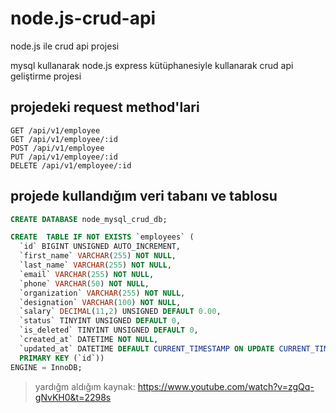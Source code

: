 # node.js-crud-api
node.js ile crud api projesi

mysql kullanarak node.js express kütüphanesiyle kullanarak crud api geliştirme projesi


## projedeki request method'lari
```
GET /api/v1/employee
GET /api/v1/employee/:id
POST /api/v1/employee
PUT /api/v1/employee/:id
DELETE /api/v1/employee/:id
```

## projede kullandığım veri tabanı ve tablosu

```sql
CREATE DATABASE node_mysql_crud_db;

CREATE  TABLE IF NOT EXISTS `employees` (
  `id` BIGINT UNSIGNED AUTO_INCREMENT,
  `first_name` VARCHAR(255) NOT NULL,
  `last_name` VARCHAR(255) NOT NULL,
  `email` VARCHAR(255) NOT NULL,
  `phone` VARCHAR(50) NOT NULL,
  `organization` VARCHAR(255) NOT NULL,
  `designation` VARCHAR(100) NOT NULL,
  `salary` DECIMAL(11,2) UNSIGNED DEFAULT 0.00,
  `status` TINYINT UNSIGNED DEFAULT 0,
  `is_deleted` TINYINT UNSIGNED DEFAULT 0,
  `created_at` DATETIME NOT NULL,
  `updated_at` DATETIME DEFAULT CURRENT_TIMESTAMP ON UPDATE CURRENT_TIMESTAMP,
  PRIMARY KEY (`id`))
ENGINE = InnoDB;
```

> yardığm aldığım kaynak:
https://www.youtube.com/watch?v=zgQq-gNvKH0&t=2298s
